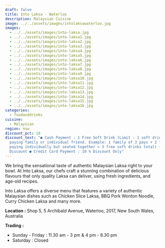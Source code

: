 ```yaml
---
draft: false
title: Into Laksa - Waterloo
description: Malaysian Cuisine
image: ../../assets/images/intolaksawaterloo.jpg
images:
  - ../../assets/images/into-laksa.jpg
  - ../../assets/images/into-laksa1.jpg
  - ../../assets/images/into-laksa2.jpg
  - ../../assets/images/into-laksa3.jpg
  - ../../assets/images/into-laksa4.jpg
  - ../../assets/images/into-laksa5.jpg
  - ../../assets/images/into-laksa6.jpg
  - ../../assets/images/into-laksa7.jpg
  - ../../assets/images/into-laksa8.jpg
  - ../../assets/images/into-laksa9.jpg
  - ../../assets/images/into-laksa10.jpg
  - ../../assets/images/into-laksa11.jpg
  - ../../assets/images/into-laksa12.jpg
  - ../../assets/images/into-laksa13.jpg
  - ../../assets/images/into-laksa14.jpg
  - ../../assets/images/into-laksa15.jpg
  - ../../assets/images/into-laksa16.jpg
categories:
  - foodanddrinks
cuisine:
  - Malaysian
region: nsw
discount_pct: 10
discount_text: "● Cash Payment : 1 Free Soft Drink (Limit : 1 soft drink per
  paying family or individual friend. Example: 1 family of 3 pays + 2 friends
  paying individually but seated together = 3 free soft drinks total) + 10 %
  Discount ● Credit Card Payment : 10 % Discount Only"
---
```

We bring the sensational taste of authentic Malaysian Laksa right to your bowl. At Into Laksa, our chefs craft a stunning combination of delicious flavours that only quality Laksa can deliver, using fresh ingredients, and age-old recipes.

Into Laksa offers a diverse menu that features a variety of authentic Malaysian dishes such as Chicken Slice Laksa, BBQ Pork Wonton Noodle, Curry Chicken Laksa and many more.

**Location :** Shop 5, 5 Archibald Avenue, Waterloo, 2017, New South Wales, Australia

**Trading :**

* Sunday - Friday : 11.30 am - 3 pm & 4 pm - 8.30 pm
* Saturday : Closed
